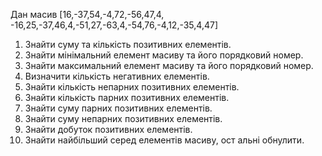 Дан масив [16,-37,54,-4,72,-56,47,4, -16,25,-37,46,4,-51,27,-63,4,-54,76,-4,12,-35,4,47] 
1. Знайти суму та кількість позитивних елементів.
2. Знайти мінімальний елемент масиву та його порядковий номер.
3. Знайти максимальний елемент масиву та його порядковий номер.
4. Визначити кількість негативних елементів.
5. Знайти кількість непарних позитивних елементів.
6. Знайти кількість парних позитивних елементів.
7. Знайти суму парних позитивних елементів.
8. Знайти суму непарних позитивних елементів.
9. Знайти добуток позитивних елементів.
10. Знайти найбільший серед елементів масиву, ост альні обнулити.